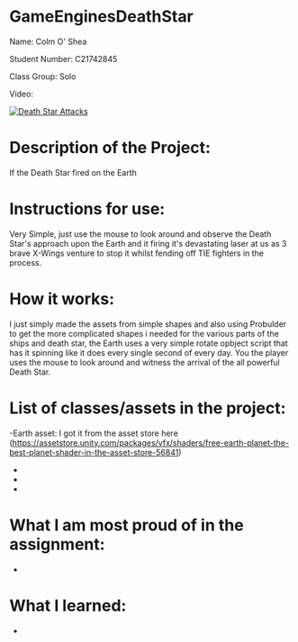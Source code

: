 # GameEnginesDeathStar

Name: Colm O' Shea

Student Number: C21742845

Class Group: Solo

Video:

[![Death Star Attacks](https://img.youtube.com/vi/oPNlDKBbWCo/0.jpg)](https://www.youtube.com/watch?v=oPNlDKBbWCo)

# Description of the Project:

If the Death Star fired on the Earth

# Instructions for use:

Very Simple, just use the mouse to look around and observe the Death Star's approach upon the Earth and it firing it's devastating laser at us as 3 brave X-Wings venture to stop it whilst fending off TIE fighters in the process.

# How it works:

I just simply made the assets from simple shapes and also using Probulder to get the more complicated shapes i needed for the various parts of the ships and death star, the Earth uses a very simple rotate opbject script that has it spinning like it does every single second of every day. You the player uses the mouse to look around and witness the arrival of the all powerful Death Star.

# List of classes/assets in the project:

-Earth asset: I got it from the asset store here (https://assetstore.unity.com/packages/vfx/shaders/free-earth-planet-the-best-planet-shader-in-the-asset-store-56841)

-

-

-

# What I am most proud of in the assignment:

-

# What I learned:

-
